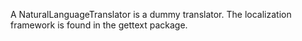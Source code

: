 A NaturalLanguageTranslator is a dummy translator.The localization framework is found in the gettext package.